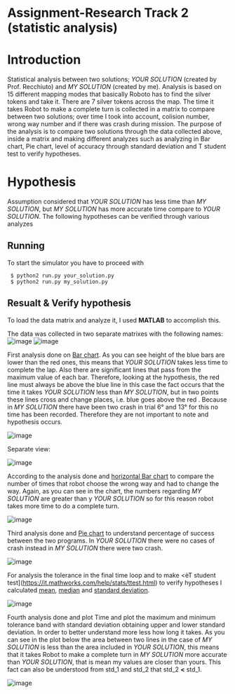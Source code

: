 # Assignment-Research Track 2 (statistic analysis)

Introduction
================================

Statistical analysis between two solutions; _YOUR SOLUTION_ (created by Prof. Recchiuto) and _MY SOLUTION_ (created by me). Analysis is based on 15 different mapping modes that basically Roboto has to find the silver tokens and take it. There are 7 silver tokens across the map. The time it takes Robot to make a complete turn is collected in a matrix to compare between two solutions; over time I took into account, colision number, wrong way number and if there was crash during mission. The purpose of the analysis is to compare two solutions through the data collected above, inside a matrix and making different analyzes such as analyzing in Bar chart, Pie chart, level of accuracy through standard deviation and T student test to verify hypotheses.

Hypothesis
================================

Assumption considered that _YOUR SOLUTION_ has less time than _MY SOLUTION_, but _MY SOLUTION_ has more accurate time compare to _YOUR SOLUTION_. The following hypotheses can be verified through various analyzes

Running 
--------

To start the simulator you have to proceed with

```   
 $ python2 run.py your_solution.py
 $ python2 run.py my_solution.py
```

Resualt & Verify hypothesis
----------------------------

To load the data matrix and analyze it, I used __MATLAB__ to accomplish this.

The data was collected in two separate matrixes with the following names:
![image](https://user-images.githubusercontent.com/80394968/170829630-c5ee13db-9dd0-4210-b80f-d3adde3fcac4.png)
![image](https://user-images.githubusercontent.com/80394968/170829645-b27caffe-bc14-452f-a079-3443d5af484d.png)

First analysis done on [Bar chart](https://it.mathworks.com/help/matlab/ref/bar.html). As you can see height of the blue bars are lower than the red ones, this means that _YOUR SOLUTION_ takes less time to complete the lap. Also there are significant lines that pass from the maximum value of each bar. Therefore, looking at the hypothesis, the red line must always be above the blue line in this case the fact occurs that the time it takes _YOUR SOLUTION_ less than _MY SOLUTION_, but in two points these lines cross and change places, i.e. blue goes above the red . Because in _MY SOLUTION_ there have been two crash in trial 6° and 13° for this no time has been recorded. Therefore they are not important to note and hypothesis occurs.

![image](https://user-images.githubusercontent.com/80394968/170829711-571d7449-8fe0-4698-9eec-f3d3207394b7.png)

Separate view:

![image](https://user-images.githubusercontent.com/80394968/170830265-7499f386-f797-42fe-a0f5-6f44a7250bf1.png)

According to the analysis done and [horizontal Bar chart](https://it.mathworks.com/help/matlab/ref/barh.html) to compare the number of times that robot choose the wrong way and had to change the way. Again, as you can see in the chart, the numbers regarding  _MY SOLUTION_  are greater than y _YOUR SOLUTION_ so for this reason robot takes more time to do a complete turn.

![image](https://user-images.githubusercontent.com/80394968/170830314-9424f7f4-d92b-4430-a0d0-19249fb20c93.png)

Third analysis done and [Pie chart](https://it.mathworks.com/help/matlab/ref/pie.html) to understand percentage of success between the two programs. In _YOUR SOLUTION_ there were no cases of crash instead in _MY SOLUTION_ there were two crash.

![image](https://user-images.githubusercontent.com/80394968/170830526-6418dfb7-4be7-4593-abd4-d57bbb552c0c.png)

For analysis the tolerance in the final time loop and to make <èT student test](https://it.mathworks.com/help/stats/ttest.html) to verify hypotheses I calculated [mean](https://it.mathworks.com/help/matlab/ref/mean.html), [median](https://it.mathworks.com/help/matlab/ref/median.html) and [standard deviation](https://it.mathworks.com/help/matlab/ref/std.html).

![image](https://user-images.githubusercontent.com/80394968/170831129-9b5f95d9-f3f0-48b4-bc03-c5df5c419323.png)

Fourth analysis done and plot Time and plot the maximum and minimum tolerance band with standard deviation obtaining upper and lower standard deviation. In order to better understand more less how long it takes. As you can see in the plot below the area between two lines in the case of _MY SOLUTION_ is less than the area included in _YOUR SOLUTION_, this means that it takes Robot to make a complete turn in _MY SOLUTION_ more accurate than _YOUR SOLUTION_, that is mean my values are closer than yours. This fact can also be understood from std_1 and std_2 that std_2 __<__ std_1.

![image](https://user-images.githubusercontent.com/80394968/170830789-460ad082-9db2-419c-9837-dca0900e33eb.png)




